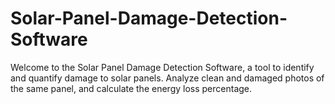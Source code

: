 # Solar-Panel-Damage-Detection-Software
Welcome to the Solar Panel Damage Detection Software, a tool to identify and quantify damage to solar panels. Analyze clean and damaged photos of the same panel, and calculate the energy loss percentage.
